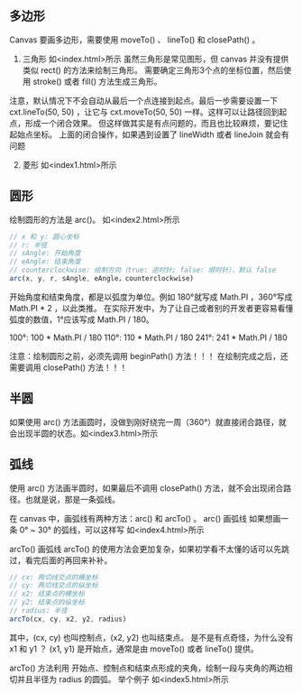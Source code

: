 ## 多边形
Canvas 要画多边形，需要使用 moveTo() 、 lineTo() 和 closePath() 。

1. 三角形 如<index.html>所示
虽然三角形是常见图形，但 canvas 并没有提供类似 rect() 的方法来绘制三角形。
需要确定三角形3个点的坐标位置，然后使用 stroke() 或者 fill() 方法生成三角形。

注意，默认情况下不会自动从最后一个点连接到起点。最后一步需要设置一下 cxt.lineTo(50, 50) ，让它与 cxt.moveTo(50, 50) 一样。这样可以让路径回到起点，形成一个闭合效果。
但这样做其实是有点问题的，而且也比较麻烦，要记住起始点坐标。
上面的闭合操作，如果遇到设置了 lineWidth 或者 lineJoin 就会有问题

2. 菱形 如<index1.html>所示

## 圆形
绘制圆形的方法是 arc()。 如<index2.html>所示
```javascript
// x 和 y: 圆心坐标
// r: 半径
// sAngle: 开始角度
// eAngle: 结束角度
// counterclockwise: 绘制方向（true: 逆时针; false: 顺时针），默认 false
arc(x, y, r, sAngle, eAngle，counterclockwise)
```
开始角度和结束角度，都是以弧度为单位。例如 180°就写成 Math.PI ，360°写成 Math.PI * 2 ，以此类推。
在实际开发中，为了让自己或者别的开发者更容易看懂弧度的数值，1°应该写成 Math.PI / 180。

100°: 100 * Math.PI / 180
110°: 110 * Math.PI / 180
241°: 241 * Math.PI / 180


注意：绘制圆形之前，必须先调用 beginPath() 方法！！！ 在绘制完成之后，还需要调用 closePath() 方法！！！

## 半圆
如果使用 arc() 方法画圆时，没做到刚好绕完一周（360°）就直接闭合路径，就会出现半圆的状态。如<index3.html>所示

## 弧线
使用 arc() 方法画半圆时，如果最后不调用 closePath() 方法，就不会出现闭合路径。也就是说，那是一条弧线。

在 canvas 中，画弧线有两种方法：arc() 和 arcTo() 。
arc() 画弧线
如果想画一条 0° ~ 30° 的弧线，可以这样写 如<index4.html>所示

arcTo() 画弧线
arcTo() 的使用方法会更加复杂，如果初学看不太懂的话可以先跳过，看完后面的再回来补补。
```javascript
// cx: 两切线交点的横坐标
// cy: 两切线交点的纵坐标
// x2: 结束点的横坐标
// y2: 结束点的纵坐标
// radius: 半径
arcTo(cx, cy, x2, y2, radius)
```
其中，(cx, cy) 也叫控制点，(x2, y2) 也叫结束点。
是不是有点奇怪，为什么没有 x1 和 y1 ？
(x1, y1) 是开始点，通常是由 moveTo() 或者 lineTo() 提供。

arcTo() 方法利用 开始点、控制点和结束点形成的夹角，绘制一段与夹角的两边相切并且半径为 radius 的圆弧。
举个例子 如<index5.html>所示